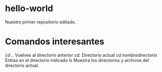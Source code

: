 # hello-world
Nuestro primer repositorio editado.
# Comandos interesantes
*cd ..* Vuelves al directorio anterior
*cd.* Directorio actual
*cd nombredirectorio* Entras en el directorio indicado
*ls* Muestra los directorios y archivos del directorio actual.